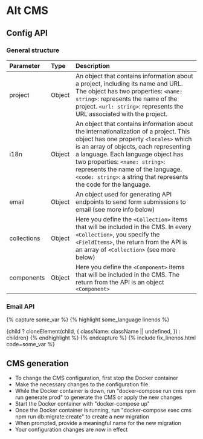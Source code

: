 # Alt CMS

## Config API

### General structure

| Parameter    | Type              | Description |
|:-------------|:------------------|:------------|
| project      | Object            | An object that contains information about a project, including its name and URL. The object has two properties: `<name: string>`: represents the name of the project. `<url: string>`: represents the URL associated with the project. |
| i18n | Object  | An object that contains information about the internationalization of a project. This object has one property `<locales>` which is an array of objects, each representing a language. Each language object has two properties: `<name: string>`: represents the name of the language. `<code: string>`: a string that represents the code for the language. |
| email           | Object     | An object used for generating API endpoints to send form submissions to email (see more info below) |
| collections           | Object | Here you define the `<Collection>` items that will be included in the CMS. In every `<Collection>`, you specify the `<FieldItems>`, the return from the API is an array of `<Collection>` (see more below)|
| components | Object | Here you define the `<Component>` items that will be included in the CMS. The return from the API is an object `<Component>` |


### Email API

{% capture some_var %}
{% highlight some_language linenos %}
<Link {...props}>
            <a>
                {child ? cloneElement(child, {
                    className: className || undefined,
                }) : children}
            </a>
        </Link>
{% endhighlight %}
{% endcapture %}
{% include fix_linenos.html code=some_var %}

## CMS generation
- To change the CMS configuration, first stop the Docker container
- Make the necessary changes to the configuration file
- While the Docker container is down, run "docker-compose run cms npm run generate:prod" to generate the CMS or apply the new changes
- Start the Docker container with "docker-compose up"
- Once the Docker container is running, run "docker-compose exec cms npm run db:migrate:create" to create a new migration
- When prompted, provide a meaningful name for the new migration
- Your configuration changes are now in effect
